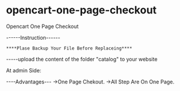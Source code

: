 # opencart-one-page-checkout
Opencart One Page Checkout

------Instruction------

	****Plase Backup Your File Before Replaceing****

-----upload the content of the folder "catalog" to your website

At admin Side:

----Advantages---
	->One Page Chekout.
	->All Step Are On One Page.
